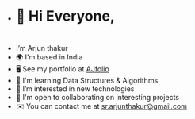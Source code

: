 - <h1>👋 Hi Everyone,<h1>
- I’m Arjun thakur
- 🌍 I'm based in India
- 🖥️ See my portfolio at <a href="face">AJfolio</a>
- 🧠 I'm learning Data Structures & Algorithms
- 👀 I’m interested in new technologies
- 🤝 I'm open to collaborating on interesting projects
- ✉️ You can contact me at sr.arjunthakur@gmail.com

  
